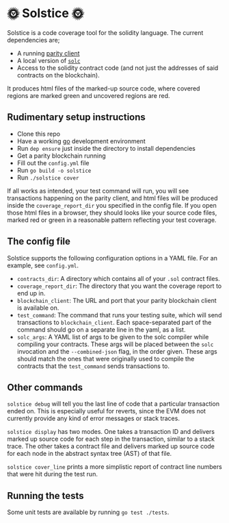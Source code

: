 # 🌞 Solstice 🌞

Solstice is a code coverage tool for the solidity language. The current dependencies are;
* A running [parity client](https://www.parity.io/ethereum/)
* A local version of [`solc`](https://solidity.readthedocs.io/en/latest/installing-solidity.html)
* Access to the solidity contract code (and not just the addresses of said contracts on the blockchain).

It produces html files of the marked-up source code, where covered regions are marked green and uncovered regions are red.

## Rudimentary setup instructions
* Clone this repo
* Have a working [go](https://golang.org/doc/install) development environment
* Run `dep ensure` just inside the directory to install dependencies
* Get a parity blockchain running
* Fill out the `config.yml` file
* Run `go build -o solstice`
* Run `./solstice cover`

If all works as intended, your test command will run, you will see transactions happening on the parity client, and html files will be produced inside the `coverage_report_dir` you specified in the config file. If you open those html files in a browser, they should looks like your source code files, marked red or green in a reasonable pattern reflecting your test coverage.

## The config file
Solstice supports the following configuration options in a YAML file. For an example, see `config.yml`.
* `contracts_dir`: A directory which contains all of your `.sol` contract files.
* `coverage_report_dir`: The directory that you want the coverage report to end up in.
* `blockchain_client`: The URL and port that your parity blockchain client is available on.
* `test_command`: The command that runs your testing suite, which will send transactions to `blockchain_client`. Each space-separated part of the command should go on a separate line in the yaml, as a list.
* `solc_args`: A YAML list of args to be given to the solc compiler while compiling your contracts. These args will be placed between the `solc` invocation and the `--combined-json` flag, in the order given. These args should match the ones that were originally used to compile the contracts that the `test_command` sends transactions to.

## Other commands
`solstice debug` will tell you the last line of code that a particular transaction ended on. This is especially useful for reverts, since the EVM does not currently provide any kind of error messages or stack traces.

`solstice display` has two modes. One takes a transaction ID and delivers marked up source code for each step in the transaction, similar to a stack trace. The other takes a contract file and delivers marked up source code for each node in the abstract syntax tree (AST) of that file.

`solstice cover_line` prints a more simplistic report of contract line numbers that were hit during the test run.

## Running the tests

Some unit tests are available by running `go test ./tests`.
